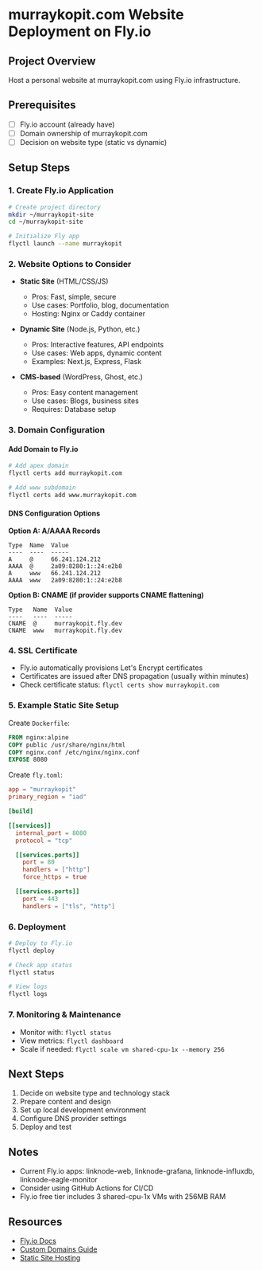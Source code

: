 # murraykopit.com Website Deployment on Fly.io

## Project Overview
Host a personal website at murraykopit.com using Fly.io infrastructure.

## Prerequisites
- [ ] Fly.io account (already have)
- [ ] Domain ownership of murraykopit.com
- [ ] Decision on website type (static vs dynamic)

## Setup Steps

### 1. Create Fly.io Application
```bash
# Create project directory
mkdir ~/murraykopit-site
cd ~/murraykopit-site

# Initialize Fly app
flyctl launch --name murraykopit
```

### 2. Website Options to Consider
- **Static Site** (HTML/CSS/JS)
  - Pros: Fast, simple, secure
  - Use cases: Portfolio, blog, documentation
  - Hosting: Nginx or Caddy container

- **Dynamic Site** (Node.js, Python, etc.)
  - Pros: Interactive features, API endpoints
  - Use cases: Web apps, dynamic content
  - Examples: Next.js, Express, Flask

- **CMS-based** (WordPress, Ghost, etc.)
  - Pros: Easy content management
  - Use cases: Blogs, business sites
  - Requires: Database setup

### 3. Domain Configuration

#### Add Domain to Fly.io
```bash
# Add apex domain
flyctl certs add murraykopit.com

# Add www subdomain
flyctl certs add www.murraykopit.com
```

#### DNS Configuration Options

**Option A: A/AAAA Records**
```
Type  Name  Value
----  ----  -----
A     @     66.241.124.212
AAAA  @     2a09:8280:1::24:e2b8
A     www   66.241.124.212  
AAAA  www   2a09:8280:1::24:e2b8
```

**Option B: CNAME (if provider supports CNAME flattening)**
```
Type   Name  Value
----   ----  -----
CNAME  @     murraykopit.fly.dev
CNAME  www   murraykopit.fly.dev
```

### 4. SSL Certificate
- Fly.io automatically provisions Let's Encrypt certificates
- Certificates are issued after DNS propagation (usually within minutes)
- Check certificate status: `flyctl certs show murraykopit.com`

### 5. Example Static Site Setup

Create `Dockerfile`:
```dockerfile
FROM nginx:alpine
COPY public /usr/share/nginx/html
COPY nginx.conf /etc/nginx/nginx.conf
EXPOSE 8080
```

Create `fly.toml`:
```toml
app = "murraykopit"
primary_region = "iad"

[build]

[[services]]
  internal_port = 8080
  protocol = "tcp"

  [[services.ports]]
    port = 80
    handlers = ["http"]
    force_https = true

  [[services.ports]]
    port = 443
    handlers = ["tls", "http"]
```

### 6. Deployment
```bash
# Deploy to Fly.io
flyctl deploy

# Check app status
flyctl status

# View logs
flyctl logs
```

### 7. Monitoring & Maintenance
- Monitor with: `flyctl status`
- View metrics: `flyctl dashboard`
- Scale if needed: `flyctl scale vm shared-cpu-1x --memory 256`

## Next Steps
1. Decide on website type and technology stack
2. Prepare content and design
3. Set up local development environment
4. Configure DNS provider settings
5. Deploy and test

## Notes
- Current Fly.io apps: linknode-web, linknode-grafana, linknode-influxdb, linknode-eagle-monitor
- Consider using GitHub Actions for CI/CD
- Fly.io free tier includes 3 shared-cpu-1x VMs with 256MB RAM

## Resources
- [Fly.io Docs](https://fly.io/docs/)
- [Custom Domains Guide](https://fly.io/docs/app-guides/custom-domains-with-fly/)
- [Static Site Hosting](https://fly.io/docs/app-guides/static/)